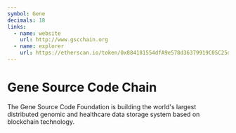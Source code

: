 ```yaml
---
symbol: Gene
decimals: 18
links:
  - name: website
    url: http://www.gscchain.org
  - name: explorer
    url: https://etherscan.io/token/0x884181554dfA9e578d36379919C05C25dC4a15bB
---
```


# Gene Source Code Chain

The Gene Source Code Foundation is building the world's largest distributed genomic and healthcare data storage system based on blockchain technology.

